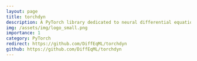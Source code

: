 ```yaml
---
layout: page
title: torchdyn
description: A PyTorch library dedicated to neural differential equations. [tutorials, benchmarks, models, numerics]
img: /assets/img/logo_small.png
importance: 1
category: PyTorch
redirect: https://github.com/DiffEqML/torchdyn
github: https://github.com/DiffEqML/torchdyn
---
```

